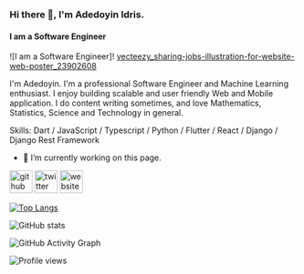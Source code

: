 ### Hi there 👋, I'm Adedoyin Idris.
#### I am a Software Engineer
![I am a Software Engineer]! [vecteezy_sharing-jobs-illustration-for-website-web-poster_23902608](https://github.com/DevAdedoyin/DevAdedoyin/assets/59482569/2b69c4e6-7e92-42d9-888b-dc677e380926)

I'm Adedoyin. I'm a professional Software Engineer and Machine Learning enthusiast. I enjoy building scalable and user friendly Web and Mobile application. I do content writing sometimes, and love Mathematics, Statistics, Science and Technology in general.

Skills: Dart / JavaScript / Typescript / Python / Flutter / React / Django / Django Rest Framework

- 🔭 I’m currently working on this page. 


[<img src='https://cdn.jsdelivr.net/npm/simple-icons@3.0.1/icons/github.svg' alt='github' height='40'>](https://github.com/DevAdedoyin)  [<img src='https://cdn.jsdelivr.net/npm/simple-icons@3.0.1/icons/twitter.svg' alt='twitter' height='40'>](https://twitter.com/DreezyBines)  [<img src='https://cdn.jsdelivr.net/npm/simple-icons@3.0.1/icons/icloud.svg' alt='website' height='40'>](https://devadedoyin.com/)  

[![Top Langs](https://github-readme-stats.vercel.app/api/top-langs/?username=DevAdedoyin)](https://github.com/anuraghazra/github-readme-stats)

![GitHub stats](https://github-readme-stats.vercel.app/api?username=DevAdedoyin&show_icons=true)  

![GitHub Activity Graph](https://activity-graph.herokuapp.com/graph?username=DevAdedoyin)  

![Profile views](https://gpvc.arturio.dev/DevAdedoyin)  

